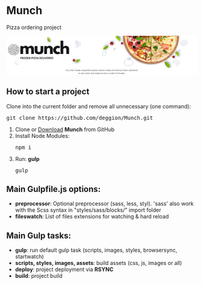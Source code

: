 <h1>Munch</h1>
<p>Pizza ordering project</p>

![alt text](https://github.com/deggion/Munch/blob/readme/app/images/src/header-munch.jpg?raw=true)

<h2>How to start a project</h2>

<p>Clone into the current folder and remove all unnecessary (one command):</p>

<pre>git clone https://github.com/deggion/Munch.git</pre>

<ol>
	<li>Clone or <a href="https://github.com/deggion/Munch/archive/refs/heads/master.zip">Download</a> <strong>Munch</strong> from GitHub</li>
	<li>Install Node Modules: <pre>npm i</pre></li>
	<li>Run: <strong>gulp</strong> <pre>gulp</pre></li>
</ol>

<h2>Main Gulpfile.js options:</h2>

<ul>
	<li><strong>preprocessor</strong>: Optional preprocessor (sass, less, styl). 'sass' also work with the Scss syntax in "styles/sass/blocks/" import folder</li>
	<li><strong>fileswatch</strong>: List of files extensions for watching & hard reload</li>
</ul>

<h2>Main Gulp tasks:</h2>

<ul>
	<li><strong>gulp</strong>: run default gulp task (scripts, images, styles, browsersync, startwatch)</li>
	<li><strong>scripts, styles, images, assets</strong>: build assets (css, js, images or all)</li>
	<li><strong>deploy</strong>: project deployment via <strong>RSYNC</strong></li>
	<li><strong>build</strong>: project build</li>
</ul>